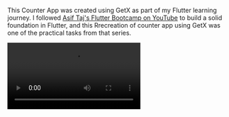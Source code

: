 This Counter App was created using GetX as part of my Flutter learning journey. I followed [Asif Taj's Flutter Bootcamp on YouTube](https://youtu.be/I2ntv8wGEXc?si=aVHenVfQbeES3pHR) to build a solid foundation in Flutter, and this Rrecreation of counter app using GetX was one of the practical tasks from that series.

<video src="https://github.com/user-attachments/assets/49b05200-63b1-4069-aceb-4d98eb8749be" width="300" controls></video>

